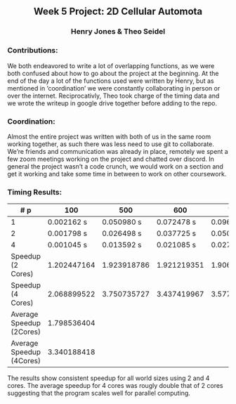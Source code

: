<h2> <center> Week 5 Project: 2D Cellular Automota </h2>
<h3> <center> Henry Jones & Theo Seidel</h3>


<h3>  Contributions:</h3>

We both endeavored to write a lot of overlapping functions, as we were both confused about how to go about the project at the beginning. At the end of the day a lot of the functions used were written by Henry, but as mentioned in ‘coordination’ we were constantly collaborating in person or over the internet. Reciprocativly, Theo took charge of the timing data and we wrote the writeup in google drive together before adding to the repo.


<h3>  Coordination:</h3>

Almost the entire project was written with both of us in the same room working together, as such there was less need to use git to collaborate. We’re friends and communication was already in place, remotely we spent a few zoom meetings working on the project and chatted over discord. In general the project wasn’t a code crunch, we would work on a section and get it working and take some time in between to work on other coursework.



<h3>  Timing Results:</h3>


|  # p	|  100	|  500	| 600 	|  700	|  800	| 900	|
|-	|-	|-	|-	|-	|-	|-	|
| 1 	| 0.002162 s 	|  0.050980 s	|  0.072478 s	|  0.096909 s	|  	0.125611 s|  0.160828 s	|
| 2 	|  0.001798 s	|  0.026498 s	|   0.037725 s	| 0.050818 s 	|  	0.065978 s| 0.083209 s 	|
| 4 	|  0.001045 s	|  0.013592 s	| 0.021085 s 	|  0.027088 s	|  0.036203 s	|  0.043038 s	|
| Speedup (2 Cores) | 1.202447164| 1.923918786| 1.921219351| 1.906981778|1.90383158|1.932819767
| Speedup (4 Cores) | 2.068899522|3.750735727 | 3.437419967| 3.57756202|3.469629589 | 3.736883684
|Average Speedup (2Cores)| 1.798536404
|Average Speedup (4Cores)| 3.340188418

The results show consistent speedup for all world sizes using 2 and 4 cores. The average speedup for 4 cores was rougly double that of 2 cores suggesting that the program scales well for parallel computing. 